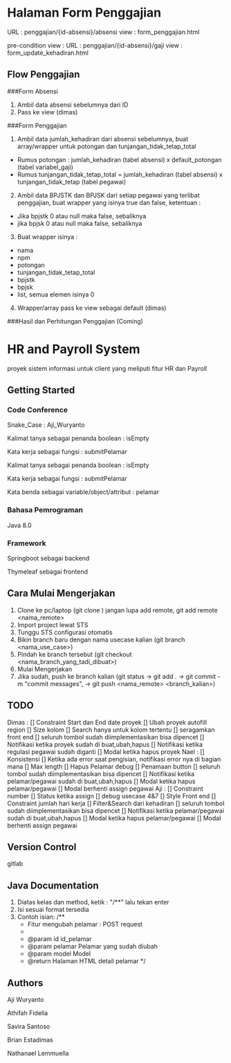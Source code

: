 # Halaman Form Penggajian

URL : penggajian/{id-absensi}/absensi
view : form_penggajian.html

pre-condition view : 
URL : penggajian/{id-absensi}/gaji
view : form_update_kehadiran.html

## Flow Penggajian

###Form Absensi
1. Ambil data absensi sebelumnya dari ID
2. Pass ke view (dimas)

###Form Penggajian
1. Ambil data jumlah_kehadiran dari absensi sebelumnya, buat array/wrapper untuk potongan dan tunjangan_tidak_tetap_total
 - Rumus potongan : jumlah_kehadiran (tabel absensi) x default_potongan (tabel variabel_gaji)
 - Rumus tunjangan_tidak_tetap_total = jumlah_kehadiran (tabel absensi) x tunjangan_tidak_tetap (tabel pegawai)

2. Ambil data BPJSTK dan BPJSK dari setiap pegawai yang terlibat penggajian, buat wrapper yang isinya true dan false, ketentuan :
 - Jika bpjstk 0 atau null maka false, sebaliknya
 - jika bpjsk 0 atau null maka false, sebaliknya

3. Buat wrapper isinya :
 - nama 
 - npm 
 - potongan 
 - tunjangan_tidak_tetap_total
 - bpjstk 
 - bpjsk
 - list, semua elemen isinya 0

4. Wrapper/array pass ke view sebagai default (dimas)

###Hasil dan Perhitungan Penggajian (Coming)


# HR and Payroll System

proyek sistem informasi untuk client yang meliputi fitur HR dan Payroll

## Getting Started

### Code Conference
Snake_Case : Aji_Wuryanto

Kalimat tanya sebagai penanda boolean : isEmpty

Kata kerja sebagai fungsi : submitPelamar

Kalimat tanya sebagai penanda boolean : isEmpty

Kata kerja sebagai fungsi : submitPelamar

Kata benda sebagai variable/object/attribut : pelamar

### Bahasa Pemrograman

Java 8.0

### Framework
Springboot sebagai backend

Thymeleaf sebagai frontend

## Cara Mulai Mengerjakan

1. Clone ke pc/laptop (git clone <url>) jangan lupa add remote, git add remote <nama_remote> <url>
2. Import project lewat STS
3. Tunggu STS configurasi otomatis
4. Bikin branch baru dengan nama usecase kalian (git branch <nama_use_case>)
5. Pindah ke branch tersebut (git checkout <nama_branch_yang_tadi_dibuat>)
6. Mulai Mengerjakan
7. Jika sudah, push ke branch kalian (git status -> git add . -> git commit -m "commit messages", -> git push <nama_remote> <branch_kalian>)

## TODO
Dimas : 
[] Constraint Start dan End date proyek
[] Ubah proyek autofill region
[] Size kolom
[] Search hanya untuk kolom tertentu
[] seragamkan front end
[] seluruh tombol sudah diimplementasikan bisa dipencet
[] Notifikasi ketika proyek sudah di buat,ubah,hapus
[] Notifikasi ketika regulasi pegawai sudah diganti
[] Modal ketika hapus proyek
Nael :
[] Konsistensi
[] Ketika ada error saat pengisian, notifikasi error nya di bagian mana
[] Max length
[] Hapus Pelamar debug
[] Penamaan button
[] seluruh tombol sudah diimplementasikan bisa dipencet
[] Notifikasi ketika pelamar/pegawai sudah di buat,ubah,hapus
[] Modal ketika hapus pelamar/pegawai
[] Modal berhenti assign pegawai
Aji :
[] Constraint number
[] Status ketika assign
[] debug usecase 4&7
[] Style Front end
[] Constraint jumlah hari kerja
[] Filter&Search dari kehadiran
[] seluruh tombol sudah diimplementasikan bisa dipencet
[] Notifikasi ketika pelamar/pegawai sudah di buat,ubah,hapus
[] Modal ketika hapus pelamar/pegawai
[] Modal berhenti assign pegawai

## Version Control

gitlab

## Java Documentation
1. Diatas kelas dan method, ketik : "/**" lalu tekan enter
2. Isi sesuai format tersedia
3. Contoh isian:
/**
    * Fitur mengubah pelamar : POST request
	* 
	* @param id      id_pelamar
	* @param pelamar Pelamar yang sudah diubah
	* @param model   Model
	* @return Halaman HTML detail pelamar
*/

## Authors

Aji Wuryanto

Athifah Fidelia 

Savira Santoso

Brian Estadimas

Nathanael Lemmuella

